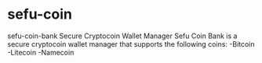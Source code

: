 # sefu-coin
sefu-coin-bank Secure Cryptocoin Wallet Manager Sefu Coin Bank is a secure cryptocoin wallet manager that supports the following coins: -Bitcoin -Litecoin -Namecoin
